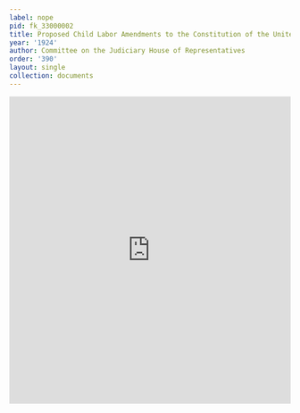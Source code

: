 ```yaml
---
label: nope
pid: fk_33000002
title: Proposed Child Labor Amendments to the Constitution of the United States
year: '1924'
author: Committee on the Judiciary House of Representatives
order: '390'
layout: single
collection: documents
---
```

<iframe src="https://northwestern.app.box.com/embed/s/b1ftqrzfsdsioqf541r4yw5xqsg4t5vw?sortColumn=date&view=list" width="100%" height="550" frameborder="0" allowfullscreen webkitallowfullscreen msallowfullscreen></iframe>
